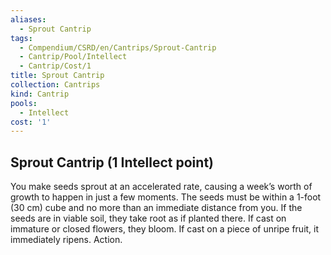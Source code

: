 ```yaml
---
aliases:
  - Sprout Cantrip
tags:
  - Compendium/CSRD/en/Cantrips/Sprout-Cantrip
  - Cantrip/Pool/Intellect
  - Cantrip/Cost/1
title: Sprout Cantrip
collection: Cantrips
kind: Cantrip
pools:
  - Intellect
cost: '1'
---
```

## Sprout Cantrip  (1 Intellect point)
You make seeds sprout at an accelerated rate, causing a week’s worth of growth to happen in just a few moments. The seeds must be within a 1-foot (30 cm) cube and no more than an immediate distance from you. If the seeds are in viable soil, they take root as if planted there. If cast on immature or closed flowers, they bloom. If cast on a piece of unripe fruit, it immediately ripens. Action. 

